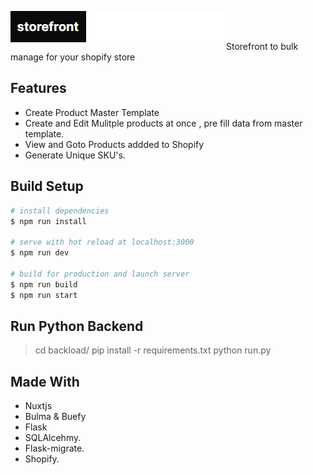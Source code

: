 
<p align="center">
<img align="left" src="./assets/logo.png">
   <br><br>
</p>

Storefront to bulk manage for your shopify store

## Features 

 * Create Product Master Template 
 * Create and Edit Mulitple products at once , pre fill data from master template.  
 * View and Goto Products addded to Shopify
 * Generate Unique SKU's.

## Build Setup

``` bash
# install dependencies
$ npm run install

# serve with hot reload at localhost:3000
$ npm run dev

# build for production and launch server
$ npm run build
$ npm run start

```

## Run Python Backend

> cd backload/
> pip install -r requirements.txt
> python run.py

## Made With
 * Nuxtjs
 * Bulma & Buefy  
 * Flask
 * SQLAlcehmy.
 * Flask-migrate.
 * Shopify.
